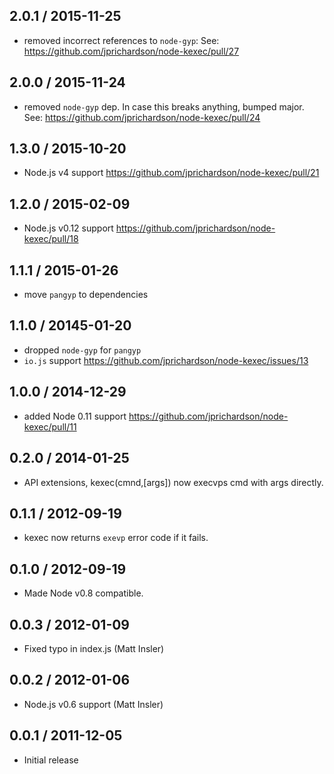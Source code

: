 2.0.1 / 2015-11-25
------------------
- removed incorrect references to `node-gyp`: See: https://github.com/jprichardson/node-kexec/pull/27

2.0.0 / 2015-11-24
------------------
- removed `node-gyp` dep. In case this breaks anything, bumped major. See: https://github.com/jprichardson/node-kexec/pull/24

1.3.0 / 2015-10-20
------------------
- Node.js v4 support https://github.com/jprichardson/node-kexec/pull/21

1.2.0 / 2015-02-09
------------------
- Node.js v0.12 support https://github.com/jprichardson/node-kexec/pull/18

1.1.1 / 2015-01-26
------------------
- move `pangyp` to dependencies

1.1.0 / 20145-01-20
------------------
- dropped `node-gyp` for `pangyp`
- `io.js` support https://github.com/jprichardson/node-kexec/issues/13

1.0.0 / 2014-12-29
------------------
- added Node 0.11 support https://github.com/jprichardson/node-kexec/pull/11

0.2.0 / 2014-01-25
------------------
* API extensions, kexec(cmnd,[args]) now execvps cmd with args directly.

0.1.1 / 2012-09-19
------------------
* kexec now returns `exevp` error code if it fails.

0.1.0 / 2012-09-19
------------------
* Made Node v0.8 compatible.

0.0.3 / 2012-01-09
------------------
* Fixed typo in index.js (Matt Insler)

0.0.2 / 2012-01-06
------------------
* Node.js v0.6 support (Matt Insler)

0.0.1 / 2011-12-05
------------------
* Initial release
